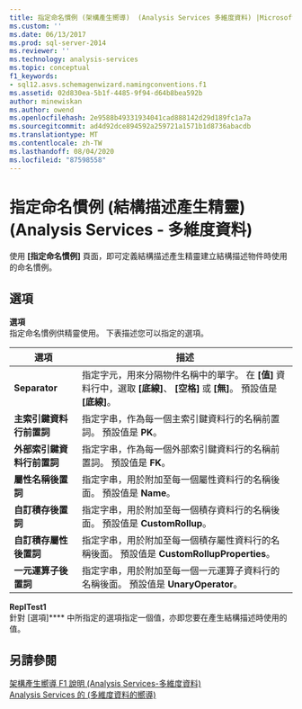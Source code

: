 ```yaml
---
title: 指定命名慣例 (架構產生嚮導)  (Analysis Services 多維度資料) |Microsoft Docs
ms.custom: ''
ms.date: 06/13/2017
ms.prod: sql-server-2014
ms.reviewer: ''
ms.technology: analysis-services
ms.topic: conceptual
f1_keywords:
- sql12.asvs.schemagenwizard.namingconventions.f1
ms.assetid: 02d830ea-5b1f-4485-9f94-d64b8bea592b
author: minewiskan
ms.author: owend
ms.openlocfilehash: 2e9588b49331934041cad888142d29d189fc1a7a
ms.sourcegitcommit: ad4d92dce894592a259721a1571b1d8736abacdb
ms.translationtype: MT
ms.contentlocale: zh-TW
ms.lasthandoff: 08/04/2020
ms.locfileid: "87598558"
---
```

# <a name="specify-naming-conventions-schema-generation-wizard-analysis-services---multidimensional-data"></a>指定命名慣例 (結構描述產生精靈) (Analysis Services - 多維度資料)
  使用 **[指定命名慣例]** 頁面，即可定義結構描述產生精靈建立結構描述物件時使用的命名慣例。  
  
## <a name="options"></a>選項  
 **選項**  
 指定命名慣例供精靈使用。 下表描述您可以指定的選項。  
  
|選項|描述|  
|------------|-----------------|  
|**Separator**|指定字元，用來分隔物件名稱中的單字。 在 **[值]** 資料行中，選取 **[底線]**、 **[空格]** 或 **[無]**。 預設值是 **[底線]**。|  
|**主索引鍵資料行前置詞**|指定字串，作為每一個主索引鍵資料行的名稱前置詞。 預設值是 **PK**。|  
|**外部索引鍵資料行前置詞**|指定字串，作為每一個外部索引鍵資料行的名稱前置詞。 預設值是 **FK**。|  
|**屬性名稱後置詞**|指定字串，用於附加至每一個屬性資料行的名稱後面。 預設值是 **Name**。|  
|**自訂積存後置詞**|指定字串，用於附加至每一個積存資料行的名稱後面。 預設值是 **CustomRollup**。|  
|**自訂積存屬性後置詞**|指定字串，用於附加至每一個積存屬性資料行的名稱後面。 預設值是 **CustomRollupProperties**。|  
|**一元運算子後置詞**|指定字串，用於附加至每一個一元運算子資料行的名稱後面。 預設值是 **UnaryOperator**。|  
  
 **ReplTest1**  
 針對 [選項]**** 中所指定的選項指定一個值，亦即您要在產生結構描述時使用的值。  
  
## <a name="see-also"></a>另請參閱  
 [架構產生嚮導 F1 說明 &#40;Analysis Services-多維度資料&#41;](schema-generation-wizard-f1-help-analysis-services-multidimensional-data.md)   
 [Analysis Services 的 &#40;多維度資料的嚮導&#41;](analysis-services-wizards-multidimensional-data.md)  
  
  
